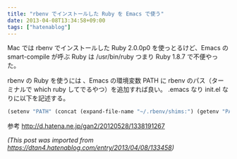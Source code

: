 ```yaml
---
title: "rbenv でインストールした Ruby を Emacs で使う"
date: 2013-04-08T13:34:58+09:00
tags: ["hatenablog"]
---
```


Mac では rbenv でインストールした Ruby 2.0.0p0 を使っとるけど、Emacs の smart-compile が呼ぶ Ruby は /usr/bin/ruby つまり Ruby 1.8.7 で不便やった。

rbenv の Ruby を使うには 、Emacs の環境変数 PATH に rbenv のパス（ターミナルで which ruby してでるやつ）を追加すれば良い。
.emacs なり init.el なりに以下を記述する。

```lisp
(setenv "PATH" (concat (expand-file-name "~/.rbenv/shims:") (getenv "PATH")))
```

参考
http://d.hatena.ne.jp/gan2/20120528/1338191267

*(This post was imported from https://dtan4.hatenablog.com/entry/2013/04/08/133458)*
